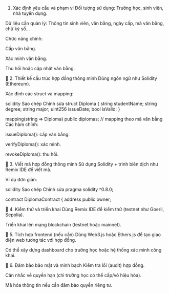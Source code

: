 1. Xác định yêu cầu và phạm vi
Đối tượng sử dụng: Trường học, sinh viên, nhà tuyển dụng.

Dữ liệu cần quản lý: Thông tin sinh viên, văn bằng, ngày cấp, mã văn bằng, chữ ký số...

Chức năng chính:

Cấp văn bằng.

Xác minh văn bằng.

Thu hồi hoặc cập nhật văn bằng.

🔹 2. Thiết kế cấu trúc hợp đồng thông minh
Dùng ngôn ngữ như Solidity (Ethereum).

Xác định các struct và mapping:

solidity
Sao chép
Chỉnh sửa
struct Diploma {
    string studentName;
    string degree;
    string major;
    uint256 issueDate;
    bool isValid;
}

mapping(string => Diploma) public diplomas; // mapping theo mã văn bằng
Các hàm chính:

issueDiploma(): cấp văn bằng.

verifyDiploma(): xác minh.

revokeDiploma(): thu hồi.

🔹 3. Viết mã hợp đồng thông minh
Sử dụng Solidity + trình biên dịch như Remix IDE để viết mã.

Ví dụ đơn giản:

solidity
Sao chép
Chỉnh sửa
pragma solidity ^0.8.0;

contract DiplomaContract {
    address public owner;

  
🔹 4. Kiểm thử và triển khai
Dùng Remix IDE để kiểm thử (testnet như Goerli, Sepolia).

Triển khai lên mạng blockchain (testnet hoặc mainnet).

🔹 5. Tích hợp frontend (nếu cần)
Dùng Web3.js hoặc Ethers.js để tạo giao diện web tương tác với hợp đồng.

Có thể xây dựng dashboard cho trường học hoặc hệ thống xác minh công khai.

🔹 6. Đảm bảo bảo mật và minh bạch
Kiểm tra lỗi (audit) hợp đồng.

Cân nhắc về quyền hạn (chỉ trường học có thể cấp/vô hiệu hóa).

Mã hóa thông tin nếu cần đảm bảo quyền riêng tư.
